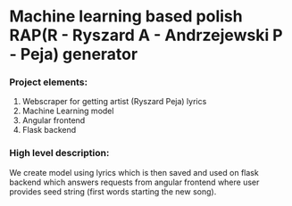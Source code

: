 # Machine learning based polish RAP(R - Ryszard A - Andrzejewski P - Peja) generator

### Project elements:

1. Webscraper for getting artist (Ryszard Peja) lyrics
2. Machine Learning model
3. Angular frontend
4. Flask backend


### High level description:

We create model using lyrics which is then saved and used on flask backend 
which answers requests from angular frontend where user provides seed
string (first words starting the new song).

